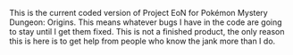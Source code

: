 This is the current coded version of Project EoN for Pokémon Mystery Dungeon: Origins.
This means whatever bugs I have in the code are going to stay until I get them fixed.
This is not a finished product, the only reason this is here is to get help
from people who know the jank more than I do.